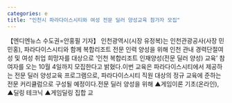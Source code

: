 ```yaml
---
categories: e
title: "인천시 파라다이스시티와 여성 전문 딜러 양성교육 참가자 모집"
---
```

【엔디엔뉴스 수도권=안홍필 기자】 인천광역시(시장 유정복)는 인천관광공사(사장 민민홍), 파라다이스시티와 함께 복합리조트 전문 인력 양성을 위해 인천 관내 경력단절여성 및 여성 취업 희망자를 대상으로 ‘인천 복합리조트 인재양성(전문 딜러 양성) 교육’ 참여자를 오는 10월 4일까지 모집한다고 밝혔다.이번 교육은 파라다이스시티에서 제공하는 전문 딜러 양성교육 프로그램으로, 파라다이스시티 직원 대상의 정규 교육에 준하는 전문 커리큘럼으로 구성될 예정이다.전문 딜러 양성을 위해 ▲게임이론 기초(온라인), ▲딜링 테크닉 ▲게임딜링 집합 교